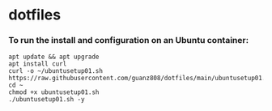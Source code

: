 # dotfiles

### To run the install and configuration on an Ubuntu container:
```
apt update && apt upgrade
apt install curl
curl -o ~/ubuntusetup01.sh https://raw.githubusercontent.com/guanz808/dotfiles/main/ubuntusetup01.sh
cd ~
chmod +x ubuntusetup01.sh
./ubuntusetup01.sh -y
```

